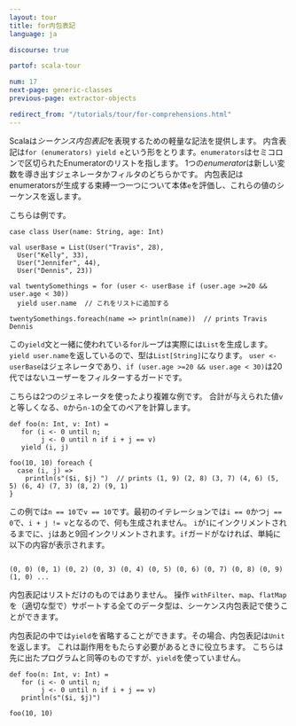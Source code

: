 ```yaml
---
layout: tour
title: for内包表記
language: ja

discourse: true

partof: scala-tour

num: 17
next-page: generic-classes
previous-page: extractor-objects

redirect_from: "/tutorials/tour/for-comprehensions.html"
---
```


Scalaは*シーケンス内包表記*を表現するための軽量な記法を提供します。
内含表記は`for (enumerators) yield e`という形をとります。`enumerators`はセミコロンで区切られたEnumeratorのリストを指します。
1つの*enumerator*は新しい変数を導き出すジェネレータかフィルタのどちらかです。
内包表記はenumeratorsが生成する束縛一つ一つについて本体`e`を評価し、これらの値のシーケンスを返します。

こちらは例です。

```tut
case class User(name: String, age: Int)

val userBase = List(User("Travis", 28),
  User("Kelly", 33),
  User("Jennifer", 44),
  User("Dennis", 23))

val twentySomethings = for (user <- userBase if (user.age >=20 && user.age < 30))
  yield user.name  // これをリストに追加する

twentySomethings.foreach(name => println(name))  // prints Travis Dennis
```
この`yield`文と一緒に使われている`for`ループは実際には`List`を生成します。
`yield user.name`を返しているので、型は`List[String]`になります。
`user <- userBase`はジェネレータであり、`if (user.age >=20 && user.age < 30)`は20代ではないユーザーをフィルターするガードです。

こちらは2つのジェネレータを使ったより複雑な例です。
合計が与えられた値`v`と等しくなる、`0`から`n-1`の全てのペアを計算します。

```tut
def foo(n: Int, v: Int) =
   for (i <- 0 until n;
        j <- 0 until n if i + j == v)
   yield (i, j)

foo(10, 10) foreach {
  case (i, j) =>
    println(s"($i, $j) ")  // prints (1, 9) (2, 8) (3, 7) (4, 6) (5, 5) (6, 4) (7, 3) (8, 2) (9, 1)
}

```
この例では`n == 10`で`v == 10`です。最初のイテレーションでは`i == 0`かつ`j == 0`で、`i + j != v`となるので、何も生成されません。
`i`が`1`にインクリメントされるまでに、`j`はあと9回インクリメントされます。`if`ガードがなければ、単純に以下の内容が表示されます。

```

(0, 0) (0, 1) (0, 2) (0, 3) (0, 4) (0, 5) (0, 6) (0, 7) (0, 8) (0, 9) (1, 0) ...
```
内包表記はリストだけのものではありません。
操作 `withFilter`、`map`、`flatMap`を（適切な型で）サポートする全てのデータ型は、シーケンス内包表記で使うことができます。

内包表記の中では`yield`を省略することができます。その場合、内包表記は`Unit`を返します。
これは副作用をもたらす必要があるときに役立ちます。
こちらは先に出たプログラムと同等のものですが、`yield`を使っていません。

```tut
def foo(n: Int, v: Int) =
   for (i <- 0 until n;
        j <- 0 until n if i + j == v)
   println(s"($i, $j)")

foo(10, 10)
```
